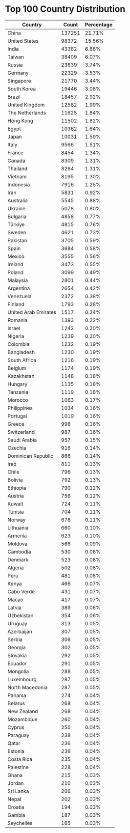 # Top 100 Country Distribution
| Country | Count | Percentage |
|----|----|----|
| China | 137251 | 21.71% |
| United States | 98372 | 15.56% |
| India | 43382 | 6.86% |
| Taiwan | 38409 | 6.07% |
| Russia | 23639 | 3.74% |
| Germany | 22329 | 3.53% |
| Singapore | 21770 | 3.44% |
| South Korea | 19446 | 3.08% |
| Brazil | 18457 | 2.92% |
| United Kingdom | 12582 | 1.99% |
| The Netherlands | 11625 | 1.84% |
| Hong Kong | 11502 | 1.82% |
| Egypt | 10362 | 1.64% |
| Japan | 10031 | 1.59% |
| Italy | 9566 | 1.51% |
| France | 8454 | 1.34% |
| Canada | 8309 | 1.31% |
| Thailand | 8264 | 1.31% |
| Vietnam | 8195 | 1.30% |
| Indonesia | 7916 | 1.25% |
| Iran | 5831 | 0.92% |
| Australia | 5545 | 0.88% |
| Ukraine | 5078 | 0.80% |
| Bulgaria | 4858 | 0.77% |
| Türkiye | 4815 | 0.76% |
| Sweden | 4621 | 0.73% |
| Pakistan | 3705 | 0.59% |
| Spain | 3684 | 0.58% |
| Mexico | 3555 | 0.56% |
| Ireland | 3473 | 0.55% |
| Poland | 3099 | 0.49% |
| Malaysia | 2801 | 0.44% |
| Argentina | 2654 | 0.42% |
| Venezuela | 2372 | 0.38% |
| Finland | 1793 | 0.28% |
| United Arab Emirates | 1517 | 0.24% |
| Romania | 1393 | 0.22% |
| Israel | 1242 | 0.20% |
| Nigeria | 1239 | 0.20% |
| Colombia | 1232 | 0.19% |
| Bangladesh | 1230 | 0.19% |
| South Africa | 1216 | 0.19% |
| Belgium | 1174 | 0.19% |
| Kazakhstan | 1148 | 0.18% |
| Hungary | 1135 | 0.18% |
| Tanzania | 1119 | 0.18% |
| Morocco | 1063 | 0.17% |
| Philippines | 1034 | 0.16% |
| Portugal | 1019 | 0.16% |
| Greece | 998 | 0.16% |
| Switzerland | 987 | 0.16% |
| Saudi Arabia | 957 | 0.15% |
| Czechia | 916 | 0.14% |
| Dominican Republic | 866 | 0.14% |
| Iraq | 811 | 0.13% |
| Chile | 796 | 0.13% |
| Bolivia | 792 | 0.13% |
| Ethiopia | 790 | 0.12% |
| Austria | 756 | 0.12% |
| Kuwait | 724 | 0.11% |
| Tunisia | 704 | 0.11% |
| Norway | 678 | 0.11% |
| Lithuania | 660 | 0.10% |
| Armenia | 623 | 0.10% |
| Moldova | 566 | 0.09% |
| Cambodia | 530 | 0.08% |
| Denmark | 523 | 0.08% |
| Algeria | 502 | 0.08% |
| Peru | 481 | 0.08% |
| Kenya | 466 | 0.07% |
| Cabo Verde | 431 | 0.07% |
| Macao | 417 | 0.07% |
| Latvia | 389 | 0.06% |
| Uzbekistan | 354 | 0.06% |
| Uruguay | 313 | 0.05% |
| Azerbaijan | 307 | 0.05% |
| Serbia | 306 | 0.05% |
| Georgia | 302 | 0.05% |
| Slovakia | 292 | 0.05% |
| Ecuador | 291 | 0.05% |
| Mongolia | 288 | 0.05% |
| Luxembourg | 287 | 0.05% |
| North Macedonia | 287 | 0.05% |
| Panama | 274 | 0.04% |
| Belarus | 268 | 0.04% |
| New Zealand | 268 | 0.04% |
| Mozambique | 260 | 0.04% |
| Cyprus | 250 | 0.04% |
| Paraguay | 238 | 0.04% |
| Qatar | 236 | 0.04% |
| Estonia | 236 | 0.04% |
| Costa Rica | 235 | 0.04% |
| Palestine | 228 | 0.04% |
| Ghana | 215 | 0.03% |
| Jordan | 210 | 0.03% |
| Sri Lanka | 206 | 0.03% |
| Nepal | 202 | 0.03% |
| Croatia | 194 | 0.03% |
| Gambia | 187 | 0.03% |
| Seychelles | 165 | 0.03% |
